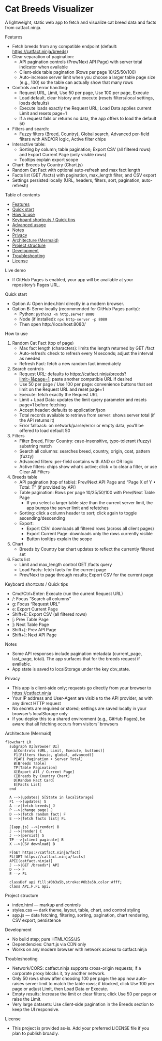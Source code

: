 # Cat Breeds Visualizer

A lightweight, static web app to fetch and visualize cat breed data and facts from catfact.ninja.

Features
- Fetch breeds from any compatible endpoint (default: https://catfact.ninja/breeds)
- Clear separation of pagination:
  - API pagination controls (Prev/Next API Page) with server total indicator when available
  - Client-side table pagination (Rows per page 10/25/50/100)
  - Auto-increase server limit when you choose a larger table page size (e.g., 100) so the table can actually show that many rows
- Controls and error handling:
  - Request URL, Limit, Use 50 per page, Use 100 per page, Execute
  - Load default, clear history and execute (resets filters/local settings, loads defaults)
  - Execute loads exactly the Request URL; Load Data applies current Limit and resets page=1
  - If a request fails or returns no data, the app offers to load the default 50
- Filters and search:
  - Fuzzy filters (Breed, Country), Global search, Advanced per-field filters with AND/OR logic, Active filter chips
- Interactive table:
  - Sorting by column; table pagination; Export CSV (all filtered rows) and Export Current Page (only visible rows)
  - Tooltips explain export scope
- Chart: Breeds by Country (Chart.js)
- Random Cat Fact with optional auto-refresh and max fact length
- Facts list (GET /facts) with pagination, max_length filter, and CSV export
- Settings persisted locally (URL, headers, filters, sort, pagination, auto-refresh)

Table of contents
- [Features](#features)
- [Quick start](#quick-start)
- [How to use](#how-to-use)
- [Keyboard shortcuts / Quick tips](#keyboard-shortcuts--quick-tips)
- [Advanced usage](#advanced-usage)
- [Notes](#notes)
- [Privacy](#privacy)
- [Architecture (Mermaid)](#architecture-mermaid)
- [Project structure](#project-structure)
- [Development](#development)
- [Troubleshooting](#troubleshooting)
- [License](#license)

Live demo
- If GitHub Pages is enabled, your app will be available at your repository’s Pages URL.

Quick start
- Option A: Open index.html directly in a modern browser.
- Option B: Serve locally (recommended for GitHub Pages parity):
  - Python: `python3 -m http.server 8080`
  - Node (if installed): `npx http-server -p 8080`
  - Then open http://localhost:8080/

How to use
1) Random Cat Fact (top of page)
   - Max fact length (characters): limits the length returned by GET /fact
   - Auto-refresh: check to refresh every N seconds; adjust the interval as needed
   - Refresh Fact: fetch a new random fact immediately
2) Search controls
   - Request URL: defaults to https://catfact.ninja/breeds?limit=1&page=1; paste another compatible URL if desired
   - Use 50 per page / Use 100 per page: convenience buttons that set limit on the Request URL and reset page=1
   - Execute: fetch exactly the Request URL
   - Limit + Load Data: updates the limit query parameter and resets page=1 before fetching
   - Accept header: defaults to application/json
   - Total records available to retrieve from server: shows server total (if the API returns it)
   - Error fallback: on network/parse/error or empty data, you’ll be offered to load default 50
3) Filters
   - Filter Breed, Filter Country: case-insensitive, typo-tolerant (fuzzy) substring match
   - Search all columns: searches breed, country, origin, coat, pattern (fuzzy)
   - Advanced filters: per-field contains with AND or OR logic
   - Active filters: chips show what’s active; click × to clear a filter, or use Clear All Filters
4) Breeds table
   - API pagination (top of table): Prev/Next API Page and “Page X of Y • Total: T” (if provided by API)
   - Table pagination: Rows per page 10/25/50/100 with Prev/Next Table Page
     - If you select a larger table size than the current server limit, the app bumps the server limit and refetches
   - Sorting: click a column header to sort; click again to toggle ascending/descending
   - Export:
     - Export CSV: downloads all filtered rows (across all client pages)
     - Export Current Page: downloads only the rows currently visible
     - Button tooltips explain the scope
5) Chart
   - Breeds by Country bar chart updates to reflect the currently filtered set
6) Facts list
   - Limit and max_length control GET /facts query
   - Load Facts: fetch facts for the current page
   - Prev/Next to page through results; Export CSV for the current page

Keyboard shortcuts / Quick tips
- Cmd/Ctrl+Enter: Execute (run the current Request URL)
- /: Focus “Search all columns”
- g: Focus “Request URL”
- e: Export Current Page
- Shift+E: Export CSV (all filtered rows)
- [: Prev Table Page
- ]: Next Table Page
- Shift+[: Prev API Page
- Shift+]: Next API Page

Notes
- Some API responses include pagination metadata (current_page, last_page, total). The app surfaces that for the breeds request if available.
- App state is saved to localStorage under the key cbv_state.

Privacy
- This app is client-side only; requests go directly from your browser to https://catfact.ninja
- Your IP address and User-Agent are visible to the API provider, as with any direct HTTP request
- No secrets are required or stored; settings are saved locally in your browser’s localStorage only
- If you deploy this to a shared environment (e.g., GitHub Pages), be aware that all fetching occurs from visitors’ browsers

Architecture (Mermaid)
```mermaid
flowchart LR
  subgraph UI[Browser UI]
    A[Controls (URL, Limit, Execute, buttons)]
    F1[Filters (basic, global, advanced)]
    P[API Pagination + Server Total]
    B[Breeds Table]
    TP[Table Pagination]
    X[Export All / Current Page]
    C[Breeds by Country Chart]
    D[Random Fact Card]
    E[Facts List]
  end

  A -->|updates| S[State in localStorage]
  F1 -->|updates| S
  A -->|fetch breeds| J
  P -->|change page| J
  D -->|fetch random fact| F
  E -->|fetch facts list| FL

  J[app.js] -->|render| B
  J -->|render| C
  J -->|persist| S
  TP -->|client paginate| B
  X -->|CSV download| B

  F[GET https://catfact.ninja/fact]
  FL[GET https://catfact.ninja/facts]
  API[(catfact.ninja)]
  J -->|GET /breeds*| API
  D --> F
  E --> FL

  classDef api fill:#0b3a5b,stroke:#0b3a5b,color:#fff;
  class API,F,FL api;
```

Project structure
- index.html — markup and controls
- styles.css — dark theme, layout, table, chart, and control styling
- app.js — data fetching, filtering, sorting, pagination, chart rendering, CSV export, persistence

Development
- No build step; pure HTML/CSS/JS
- Dependencies: Chart.js via CDN only
- Works on any modern browser with network access to catfact.ninja

Troubleshooting
- Network/CORS: catfact.ninja supports cross-origin requests; if a corporate proxy blocks it, try another network.
- Only 50 rows show after choosing 100 per page: the app now auto-raises server limit to match the table rows; if blocked, click Use 100 per page or adjust Limit, then Load Data or Execute.
- Empty results: Increase the limit or clear filters; click Use 50 per page or raise the Limit.
- Very large datasets: Use client-side pagination in the Breeds section to keep the UI responsive.

License
- This project is provided as-is. Add your preferred LICENSE file if you plan to publish broadly.

